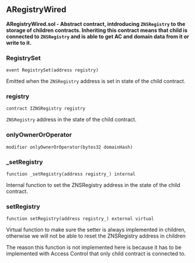 ## ARegistryWired

**ARegistryWired.sol - Abstract contract, intdroducing `ZNSRegistry` to the storage
of children contracts. Inheriting this contract means that child is connected to `ZNSRegistry`
and is able to get AC and domain data from it or write to it.**

### RegistrySet

```solidity
event RegistrySet(address registry)
```

Emitted when the `ZNSRegistry` address is set in state of the child contract.

### registry

```solidity
contract IZNSRegistry registry
```

`ZNSRegistry` address in the state of the child contract.

### onlyOwnerOrOperator

```solidity
modifier onlyOwnerOrOperator(bytes32 domainHash)
```

### _setRegistry

```solidity
function _setRegistry(address registry_) internal
```

Internal function to set the ZNSRegistry address in the state of the child contract.

### setRegistry

```solidity
function setRegistry(address registry_) external virtual
```

Virtual function to make sure the setter is always implemented in children,
otherwise we will not be able to reset the ZNSRegistry address in children

The reason this function is not implemented here is because it has to be
implemented with Access Control that only child contract is connected to.

